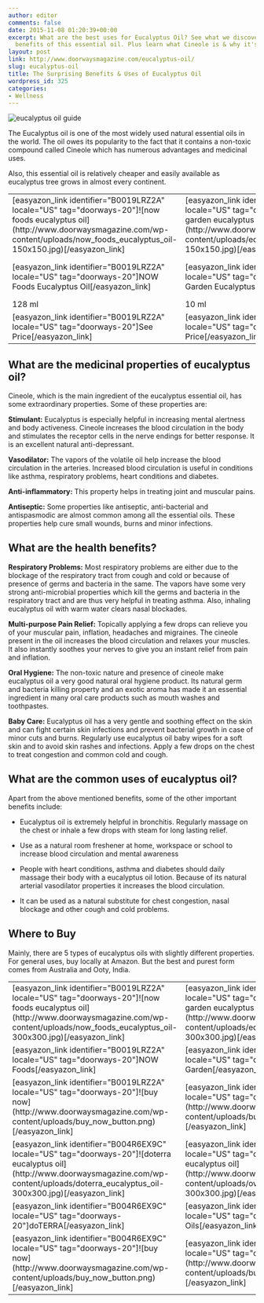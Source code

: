 ```yaml
---
author: editor
comments: false
date: 2015-11-08 01:20:39+00:00
excerpt: What are the best uses for Eucalyptus Oil? See what we discovered about the
  benefits of this essential oil. Plus learn what Cineole is & why it's special.
layout: post
link: http://www.doorwaysmagazine.com/eucalyptus-oil/
slug: eucalyptus-oil
title: The Surprising Benefits & Uses of Eucalyptus Oil
wordpress_id: 325
categories:
- Wellness
---
```


![eucalyptus oil guide](http://www.doorwaysmagazine.com/wp-content/uploads/eucalyptus_oil_guide.jpg)

The Eucalyptus oil is one of the most widely used natural essential oils in the world. The oil owes its popularity to the fact that it contains a non-toxic compound called Cineole which has numerous advantages and medicinal uses.

Also, this essential oil is relatively cheaper and easily available as eucalyptus tree grows in almost every continent. 

<table >
<tr >

<td >[easyazon_link identifier="B0019LRZ2A" locale="US" tag="doorways-20"]![now foods eucalyptus oil](http://www.doorwaysmagazine.com/wp-content/uploads/now_foods_eucalyptus_oil-150x150.jpg)[/easyazon_link]
</td>

<td >[easyazon_link identifier="B002RXI0B4" locale="US" tag="doorways-20"]![edens garden eucalyptus oil](http://www.doorwaysmagazine.com/wp-content/uploads/edens_garden_eucalyptus_oil-150x150.jpg)[/easyazon_link]
</td>

<td >[easyazon_link identifier="B004R6EX9C" locale="US" tag="doorways-20"]![doterra eucalyptus oil](http://www.doorwaysmagazine.com/wp-content/uploads/doterra_eucalyptus_oil-150x150.jpg)[/easyazon_link]
</td>

<td >[easyazon_link identifier="B00O0D8PQ4" locale="US" tag="doorways-20"]![ovvio oils eucalyptus oil](http://www.doorwaysmagazine.com/wp-content/uploads/ovvio_oils_eucalyptus_oil-150x150.jpg)[/easyazon_link]
</td>
</tr>
<tr >

<td >[easyazon_link identifier="B0019LRZ2A" locale="US" tag="doorways-20"]NOW Foods Eucalyptus Oil[/easyazon_link]
</td>

<td >[easyazon_link identifier="B002RXI0B4" locale="US" tag="doorways-20"]Edens Garden Eucalyptus Oil[/easyazon_link]
</td>

<td >[easyazon_link identifier="B004R6EX9C" locale="US" tag="doorways-20"]doTERRA Eucalyptus Oil[/easyazon_link]
</td>

<td >[easyazon_link identifier="B00O0D8PQ4" locale="US" tag="doorways-20"]Ovvio Oils Eucalyptus Oil[/easyazon_link]
</td>
</tr>
<tr >

<td >128 ml
</td>

<td >10 ml
</td>

<td >15 ml
</td>

<td >15 ml
</td>
</tr>
<tr >

<td >[easyazon_link identifier="B0019LRZ2A" locale="US" tag="doorways-20"]See Price[/easyazon_link]
</td>

<td >[easyazon_link identifier="B002RXI0B4" locale="US" tag="doorways-20"]See Price[/easyazon_link]
</td>

<td >[easyazon_link identifier="B004R6EX9C" locale="US" tag="doorways-20"]See Price[/easyazon_link]
</td>

<td >[easyazon_link identifier="B00O0D8PQ4" locale="US" tag="doorways-20"]See Price[/easyazon_link]
</td>
</tr>
</table>



## What are the medicinal properties of eucalyptus oil?



Cineole, which is the main ingredient of the eucalyptus essential oil, has some extraordinary properties. Some of these properties are:

**Stimulant:** Eucalyptus is especially helpful in increasing mental alertness and body activeness. Cineole increases the blood circulation in the body and stimulates the receptor cells in the nerve endings for better response. It is an excellent natural anti-depressant.

**Vasodilator:** The vapors of the volatile oil help increase the blood circulation in the arteries. Increased blood circulation is useful in conditions like asthma, respiratory problems, heart conditions and diabetes.

**Anti-inflammatory:** This property helps in treating joint and muscular pains.

**Antiseptic:** Some properties like antiseptic, anti-bacterial and antispasmodic are almost common among all the essential oils. These properties help cure small wounds, burns and minor infections.



## What are the health benefits?



**Respiratory Problems:** Most respiratory problems are either due to the blockage of the respiratory tract from cough and cold or because of presence of germs and bacteria in the same. The vapors have some very strong anti-microbial properties which kill the germs and bacteria in the respiratory tract and are thus very helpful in treating asthma. Also, inhaling eucalyptus oil with warm water clears nasal blockades. 

**Multi-purpose Pain Relief:** Topically applying a few drops can relieve you of your muscular pain, inflation, headaches and migraines. The cineole present in the oil increases the blood circulation and relaxes your muscles. It also instantly soothes your nerves to give you an instant relief from pain and inflation.

**Oral Hygiene:** The non-toxic nature and presence of cineole make eucalyptus oil a very good natural oral hygiene product. Its natural germ and bacteria killing property and an exotic aroma has made it an essential ingredient in many oral care products such as mouth washes and toothpastes. 

**Baby Care:** Eucalyptus oil has a very gentle and soothing effect on the skin and can fight certain skin infections and prevent bacterial growth in case of minor cuts and burns. Regularly use eucalyptus oil baby wipes for a soft skin and to avoid skin rashes and infections. Apply a few drops on the chest to treat congestion and common cold and cough.



## What are the common uses of eucalyptus oil?



Apart from the above mentioned benefits, some of the other important benefits include:





  * Eucalyptus oil is extremely helpful in bronchitis. Regularly massage on the chest or inhale a few drops with steam for long lasting relief.


  * Use as a natural room freshener at home, workspace or school to increase blood circulation and mental awareness


  * People with heart conditions, asthma and diabetes should daily massage their body with a eucalyptus oil lotion. Because of its natural arterial vasodilator properties it increases the blood circulation.


  * It can be used as a natural substitute for chest congestion, nasal blockage and other cough and cold problems.





## Where to Buy



Mainly, there are 5 types of eucalyptus oils with slightly different properties. For general uses, buy locally at Amazon. But the best and purest form comes from Australia and Ooty, India. 
 
<table >
<tr >

<td >[easyazon_link identifier="B0019LRZ2A" locale="US" tag="doorways-20"]![now foods eucalyptus oil](http://www.doorwaysmagazine.com/wp-content/uploads/now_foods_eucalyptus_oil-300x300.jpg)[/easyazon_link]
</td>

<td >[easyazon_link identifier="B002RXI0B4" locale="US" tag="doorways-20"]![edens garden eucalyptus oil](http://www.doorwaysmagazine.com/wp-content/uploads/edens_garden_eucalyptus_oil-300x300.jpg)[/easyazon_link]
</td>
</tr>
<tr >

<td >[easyazon_link identifier="B0019LRZ2A" locale="US" tag="doorways-20"]NOW Foods[/easyazon_link]
</td>

<td >[easyazon_link identifier="B002RXI0B4" locale="US" tag="doorways-20"]Edens Garden[/easyazon_link]
</td>
</tr>
<tr >

<td >[easyazon_link identifier="B0019LRZ2A" locale="US" tag="doorways-20"]![buy now](http://www.doorwaysmagazine.com/wp-content/uploads/buy_now_button.png)[/easyazon_link]
</td>

<td >[easyazon_link identifier="B002RXI0B4" locale="US" tag="doorways-20"]![buy now](http://www.doorwaysmagazine.com/wp-content/uploads/buy_now_button.png)[/easyazon_link]
</td>
</tr>
<tr >

<td >[easyazon_link identifier="B004R6EX9C" locale="US" tag="doorways-20"]![doterra eucalyptus oil](http://www.doorwaysmagazine.com/wp-content/uploads/doterra_eucalyptus_oil-300x300.jpg)[/easyazon_link]
</td>

<td >[easyazon_link identifier="B00O0D8PQ4" locale="US" tag="doorways-20"]![ovvio oils eucalyptus oil](http://www.doorwaysmagazine.com/wp-content/uploads/ovvio_oils_eucalyptus_oil-300x300.jpg)[/easyazon_link]
</td>
</tr>
<tr >

<td >[easyazon_link identifier="B004R6EX9C" locale="US" tag="doorways-20"]doTERRA[/easyazon_link]
</td>

<td >[easyazon_link identifier="B00O0D8PQ4" locale="US" tag="doorways-20"]Ovvio Oils[/easyazon_link]
</td>
</tr>
<tr >

<td >[easyazon_link identifier="B004R6EX9C" locale="US" tag="doorways-20"]![buy now](http://www.doorwaysmagazine.com/wp-content/uploads/buy_now_button.png)[/easyazon_link]
</td>

<td >[easyazon_link identifier="B00O0D8PQ4" locale="US" tag="doorways-20"]![buy now](http://www.doorwaysmagazine.com/wp-content/uploads/buy_now_button.png)[/easyazon_link]
</td>
</tr>
</table>
